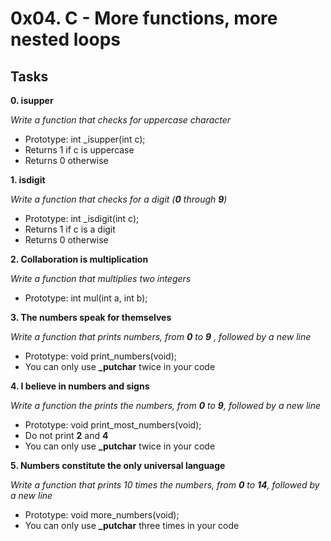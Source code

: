 # 0x04. C - More functions, more nested loops

## Tasks

**0. isupper**

*Write a function that checks for uppercase character*
- Prototype: int _isupper(int c);
- Returns 1 if c is uppercase
- Returns 0 otherwise

**1. isdigit**

*Write a function that checks for a digit (**0** through **9**)*
- Prototype: int _isdigit(int c);
- Returns 1 if c is a digit
- Returns 0 otherwise

**2. Collaboration is multiplication**

*Write a function that multiplies two integers*
- Prototype: int mul(int a, int b);

**3. The numbers speak for themselves**

*Write a function that prints numbers, from **0** to **9** , followed by a new line*
- Prototype: void print_numbers(void);
- You can only use **_putchar** twice in your code

**4. I believe in numbers and signs**

*Write a function the prints the numbers, from **0** to **9**, followed by a new line*
- Prototype: void print_most_numbers(void);
- Do not print **2** and **4**
- You can only use **_putchar** twice in your code

**5. Numbers constitute the only universal language**

*Write a function that prints 10 times the numbers, from **0** to **14**, followed by a new line*
- Prototype: void more_numbers(void);
- You can only use **_putchar** three times in your code
